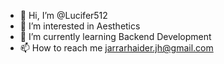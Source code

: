 - 👋 Hi, I’m @Lucifer512
- 👀 I’m interested in Aesthetics 
- 🌱 I’m currently learning Backend Development 
- 📫 How to reach me jarrarhaider.jh@gmail.com

<!---
Lucifer512/Lucifer512 is a ✨ special ✨ repository because its `README.md` (this file) appears on your GitHub profile.
You can click the Preview link to take a look at your changes.
--->
